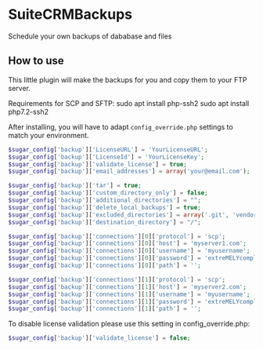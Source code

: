 # SuiteCRMBackups

Schedule your own backups of dababase and files


## How to use

This little plugin will make the backups for you and copy them to your FTP server.

Requirements for SCP and SFTP:
sudo apt install php-ssh2
sudo apt install php7.2-ssh2

After installing, you will have to adapt `config_override.php` settings to match your environment.

```php
$sugar_config['backup']['LicenseURL'] = 'YourLicenseURL';
$sugar_config['backup']['LicenseId'] = 'YourLicenseKey';
$sugar_config['backup']['validate_license'] = true;
$sugar_config['backup']['email_addresses'] = array('your@email.com');

$sugar_config['backup']['tar'] = true;
$sugar_config['backup']['custom_directory_only'] = false;
$sugar_config['backup']['additional_directories'] = "";
$sugar_config['backup']['delete_local_backups'] = true;
$sugar_config['backup']['excluded_directories'] = array('.git', 'vendor');
$sugar_config['backup']['destination_directory'] = "/";

$sugar_config['backup']['connections'][0]['protocol'] = 'scp';
$sugar_config['backup']['connections'][0]['host'] = 'myserver1.com';
$sugar_config['backup']['connections'][0]['username'] = 'myusername';
$sugar_config['backup']['connections'][0]['password'] = 'extreMELYcomplexPasw0rdWithTypos';
$sugar_config['backup']['connections'][0]['path'] = '';

$sugar_config['backup']['connections'][1]['protocol'] = 'scp';
$sugar_config['backup']['connections'][1]['host'] = 'myserver2.com';
$sugar_config['backup']['connections'][1]['username'] = 'myusername';
$sugar_config['backup']['connections'][1]['password'] = 'extreMELYcomplexPasw0rdWithTypos';
$sugar_config['backup']['connections'][1]['path'] = '';
```

To disable license validation please use this setting in config_override.php:

```php
$sugar_config['backup']['validate_license'] = false;
```

